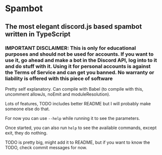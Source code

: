 # Spambot

## The most elegant discord.js based spambot written in TypeScript

### IMPORTANT DISCLAIMER: This is only for educational purposes and should not be used for accounts. If you want to use it, go ahead and make a bot in the Discord API, log into to it and do stuff with it. Using it for personal accounts is against the Terms of Service and can get you banned. No warranty or liability is offered with this piece of software

Pretty self explanatory. Can compile with Babel (to compile with this, uncomment allowJs, noEmit and moduleResolution).

Lots of features, TODO includes better README but I will probably make someone else do that.

For now you can use `--help` while running it to see the parameters.

Once started, you can also run `help` to see the available commands, except exit, they do nothing.

TODO is pretty big, might add it to README, but if you want to know the TODO, check commit messages for now.
